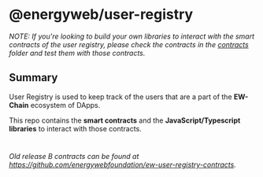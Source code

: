 # @energyweb/user-registry

*NOTE: If you're looking to build your own libraries to interact with the smart contracts of the user registry, please check the contracts in the [contracts](contracts/) folder and test them with those contracts.*

## Summary
User Registry is used to keep track of the users that are a part of the **EW-Chain** ecosystem of DApps.

This repo contains the **smart contracts** and the **JavaScript/Typescript libraries** to interact with those contracts.

#

*Old release B contracts can be found at https://github.com/energywebfoundation/ew-user-registry-contracts.*
